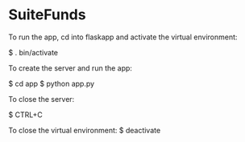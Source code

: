 # SuiteFunds

To run the app, cd into flaskapp and activate the virtual environment:

$ . bin/activate


To create the server and run the app:

$ cd app
$ python app.py

To close the server:

$ CTRL+C

To close the virtual environment:
$ deactivate

